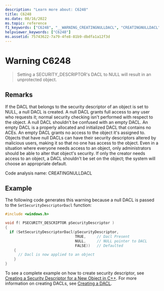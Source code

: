 ```yaml
---
description: "Learn more about: C6248"
title: C6248
ms.date: 08/16/2022
ms.topic: reference
f1_keywords: ["C6248", "__WARNING_CREATINGNULLDACL", "CREATINGNULLDACL"]
helpviewer_keywords: ["C6248"]
ms.assetid: 75743622-7a79-4fe8-81b9-dbdfa1a12f3d
---
```

# Warning C6248

> Setting a SECURITY_DESCRIPTOR's DACL to NULL will result in an unprotected object.

## Remarks

If the DACL that belongs to the security descriptor of an object is set to NULL, a null DACL is created. A null DACL grants full access to any user who requests it; normal security checking isn't performed with respect to the object. A null DACL shouldn't be confused with an empty DACL. An empty DACL is a properly allocated and initialized DACL that contains no ACEs. An empty DACL grants no access to the object it's assigned to. Objects that have null DACLs can have their security descriptors altered by malicious users, making it so that no one has access to the object. Even in a situation where everyone needs access to an object, only administrators should be able to alter that object's security. If only the creator needs access to an object, a DACL shouldn't be set on the object; the system will choose an appropriate default.

Code analysis name: CREATINGNULLDACL

## Example

The following code generates this warning because a null DACL is passed to the `SetSecurityDescriptorDacl` function:

```cpp
#include <windows.h>

void f( PSECURITY_DESCRIPTOR pSecurityDescriptor )
{
  if (SetSecurityDescriptorDacl(pSecurityDescriptor,
                                TRUE,     // Dacl Present
                                NULL,     // NULL pointer to DACL
                                FALSE))   // Defaulted
    {
      // Dacl is now applied to an object
    }
}
```

To see a complete example on how to create security descriptor, see [Creating a Security Descriptor for a New Object in C++](/windows/desktop/SecAuthZ/creating-a-security-descriptor-for-a-new-object-in-c--). For more information on creating DACLs, see [Creating a DACL](/windows/desktop/SecBP/creating-a-dacl).
